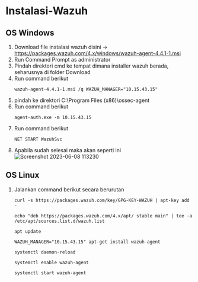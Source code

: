 # Instalasi-Wazuh

## OS Windows
1. Download file instalasi wazuh disini -> https://packages.wazuh.com/4.x/windows/wazuh-agent-4.4.1-1.msi
2. Run Command Prompt as administrator
3. Pindah direktori cmd ke tempat dimana installer wazuh berada, seharusnya di folder Download
4. Run command berikut
    ```
    wazuh-agent-4.4.1-1.msi /q WAZUH_MANAGER="10.15.43.15"
    ```
5. pindah ke direktori C:\Program Files (x86)\ossec-agent
6. Run command berikut
    ```
    agent-auth.exe -m 10.15.43.15
    ```
7. Run command berikut
    ```
    NET START WazuhSvc
    ```
8. Apabila sudah selesai maka akan seperti ini
![Screenshot 2023-06-08 113230](https://github.com/MSRanggaS/Instalasi-Wazuh/assets/61416036/78c6900f-5ab7-44f7-9517-17c819c75f9a)


## OS Linux
1. Jalankan command berikut secara berurutan
    ```
    curl -s https://packages.wazuh.com/key/GPG-KEY-WAZUH | apt-key add -

    echo "deb https://packages.wazuh.com/4.x/apt/ stable main" | tee -a /etc/apt/sources.list.d/wazuh.list

    apt update

    WAZUH_MANAGER="10.15.43.15" apt-get install wazuh-agent

    systemctl daemon-reload

    systemctl enable wazuh-agent

    systemctl start wazuh-agent
    ```
